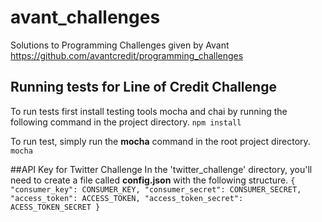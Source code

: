 # avant_challenges
Solutions to Programming Challenges given by Avant https://github.com/avantcredit/programming_challenges

## Running tests for Line of Credit Challenge

To run tests first install testing tools mocha and chai by running the following command in the project directory.
`npm install`

To run test, simply run the __mocha__ command in the root project directory.
`mocha`

##API Key for Twitter Challenge
In the 'twitter_challenge' directory, you'll need to create a file called __config.json__ with the following structure.
`{
  "consumer_key": CONSUMER_KEY,
  "consumer_secret": CONSUMER_SECRET,
  "access_token": ACCESS_TOKEN,
  "access_token_secret": ACESS_TOKEN_SECRET
}`
